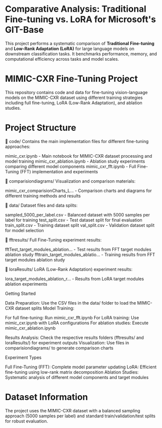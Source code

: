 # Comparative Analysis: Traditional Fine-tuning vs. LoRA for Microsoft's GIT-Base 

This project performs a systematic comparison of **Traditional Fine-tuning** and **Low-Rank Adaptation (LoRA)** for large language models on downstream classification tasks.
 It benchmarks performance, memory, and computational efficiency across tasks and model scales.

#  MIMIC-CXR Fine-Tuning Project
This repository contains code and data for fine-tuning vision-language models on the MIMIC-CXR dataset using different training strategies including full fine-tuning, LoRA (Low-Rank Adaptation), and ablation studies.

# Project Structure
📁 code/
Contains the main implementation files for different fine-tuning approaches:

mimic_cxr.ipynb - Main notebook for MIMIC-CXR dataset processing and model training
mimic_cxr_ablation.ipynb - Ablation study experiments comparing different model components
mimic_cxr_fft.ipynb - Full Fine-Tuning (FFT) implementation and experiments

📁 comparisiondiagrams/
Visualization and comparison materials:

mimic_cxr_comparisionCharts_L... - Comparison charts and diagrams for different training methods and results

📁 data/
Dataset files and data splits:

sampled_5000_per_label.csv - Balanced dataset with 5000 samples per label for training
test_split.csv - Test dataset split for final evaluation
train_split.csv - Training dataset split
val_split.csv - Validation dataset split for model selection

📁 fftresults/
Full Fine-Tuning experiment results:

fftTest_target_modules_ablation... - Test results from FFT target modules ablation study
ffttrain_target_modules_ablatio... - Training results from FFT target modules ablation study

📁 loraResults/
LoRA (Low-Rank Adaptation) experiment results:

lora_target_modules_ablation_r... - Results from LoRA target modules ablation experiments

Getting Started

Data Preparation: Use the CSV files in the data/ folder to load the MIMIC-CXR dataset splits
Model Training:

For full fine-tuning: Run mimic_cxr_fft.ipynb
For LoRA training: Use mimic_cxr.ipynb with LoRA configurations
For ablation studies: Execute mimic_cxr_ablation.ipynb


Results Analysis: Check the respective results folders (fftresults/ and loraResults/) for experiment outputs
Visualization: Use files in comparisiondiagrams/ to generate comparison charts

Experiment Types

Full Fine-Tuning (FFT): Complete model parameter updating
LoRA: Efficient fine-tuning using low-rank matrix decomposition
Ablation Studies: Systematic analysis of different model components and target modules

# Dataset Information
The project uses the MIMIC-CXR dataset with a balanced sampling approach (5000 samples per label) and standard train/validation/test splits for robust evaluation.

